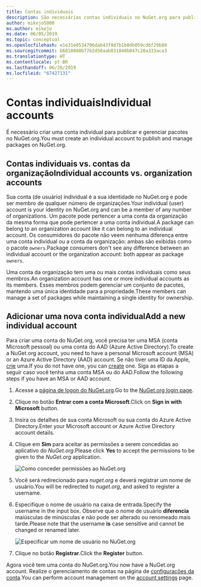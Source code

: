 ```yaml
---
title: Contas individuais
description: São necessárias contas individuais no NuGet.org para publicar pacotes
author: mikejo5000
ms.author: mikejo
ms.date: 06/05/2019
ms.topic: conceptual
ms.openlocfilehash: e1e31e0534706dab43f8d7b1b0db059cd6f29b80
ms.sourcegitcommit: b6810860b77b2d50aab031040b047c20a333aca3
ms.translationtype: HT
ms.contentlocale: pt-BR
ms.lasthandoff: 06/28/2019
ms.locfileid: "67427131"
---
```

# <a name="individual-accounts"></a><span data-ttu-id="abe9c-103">Contas individuais</span><span class="sxs-lookup"><span data-stu-id="abe9c-103">Individual accounts</span></span>

<span data-ttu-id="abe9c-104">É necessário criar uma conta individual para publicar e gerenciar pacotes no NuGet.org.</span><span class="sxs-lookup"><span data-stu-id="abe9c-104">You must create an individual account to publish and manage packages on NuGet.org.</span></span>

## <a name="individual-accounts-vs-organization-accounts"></a><span data-ttu-id="abe9c-105">Contas individuais vs. contas da organização</span><span class="sxs-lookup"><span data-stu-id="abe9c-105">Individual accounts vs. organization accounts</span></span>

<span data-ttu-id="abe9c-106">Sua conta (de usuário) individual é a sua identidade no NuGet.org e pode ser membro de qualquer número de organizações.</span><span class="sxs-lookup"><span data-stu-id="abe9c-106">Your individual (user) account is your identity on NuGet.org and can be a member of any number of organizations.</span></span> <span data-ttu-id="abe9c-107">Um pacote pode pertencer a uma conta da organização da mesma forma que pode pertencer a uma conta individual.</span><span class="sxs-lookup"><span data-stu-id="abe9c-107">A package can belong to an organization account like it can belong to an individual account.</span></span> <span data-ttu-id="abe9c-108">Os consumidores do pacote não veem nenhuma diferença entre uma conta individual ou a conta da organização: ambas são exibidas como o pacote `owners`.</span><span class="sxs-lookup"><span data-stu-id="abe9c-108">Package consumers don't see any difference between an individual account or the organization account: both appear as package `owners`.</span></span>

<span data-ttu-id="abe9c-109">Uma conta da organização tem uma ou mais contas individuais como seus membros.</span><span class="sxs-lookup"><span data-stu-id="abe9c-109">An organization account has one or more individual accounts as its members.</span></span> <span data-ttu-id="abe9c-110">Esses membros podem gerenciar um conjunto de pacotes, mantendo uma única identidade para a propriedade.</span><span class="sxs-lookup"><span data-stu-id="abe9c-110">These members can manage a set of packages while maintaining a single identity for ownership.</span></span>

## <a name="add-a-new-individual-account"></a><span data-ttu-id="abe9c-111">Adicionar uma nova conta individual</span><span class="sxs-lookup"><span data-stu-id="abe9c-111">Add a new individual account</span></span>

<span data-ttu-id="abe9c-112">Para criar uma conta do NuGet.org, você precisa ter uma MSA (conta Microsoft pessoal) ou uma conta do AAD (Azure Active Directory).</span><span class="sxs-lookup"><span data-stu-id="abe9c-112">To create a NuGet.org account, you need to have a personal Microsoft account (MSA) or an Azure Active Directory (AAD) account.</span></span> <span data-ttu-id="abe9c-113">Se não tiver uma ID da Apple, [crie](https://signup.live.com) uma.</span><span class="sxs-lookup"><span data-stu-id="abe9c-113">If you do not have one, you can [create](https://signup.live.com) one.</span></span> <span data-ttu-id="abe9c-114">Siga as etapas a seguir caso você tenha uma conta MSA ou do AAD.</span><span class="sxs-lookup"><span data-stu-id="abe9c-114">Follow the following steps if you have an MSA or AAD account.</span></span>

1. <span data-ttu-id="abe9c-115">Acesse a [página de logon do NuGet.org](https://www.nuget.org/users/account/LogOn).</span><span class="sxs-lookup"><span data-stu-id="abe9c-115">Go to the [NuGet.org login page](https://www.nuget.org/users/account/LogOn).</span></span>

1. <span data-ttu-id="abe9c-116">Clique no botão **Entrar com a conta Microsoft**.</span><span class="sxs-lookup"><span data-stu-id="abe9c-116">Click on **Sign in with Microsoft** button.</span></span>

1. <span data-ttu-id="abe9c-117">Insira os detalhes de sua conta Microsoft ou sua conta do Azure Active Directory.</span><span class="sxs-lookup"><span data-stu-id="abe9c-117">Enter your Microsoft account or Azure Active Directory account details.</span></span>

1. <span data-ttu-id="abe9c-118">Clique em **Sim** para aceitar as permissões a serem concedidas ao aplicativo do *NuGet.org*.</span><span class="sxs-lookup"><span data-stu-id="abe9c-118">Please click **Yes** to accept the permissions to be given to the *NuGet.org* application.</span></span>

   ![Como conceder permissões ao NuGet.org](media/nuget-org-permissions.png)

1. <span data-ttu-id="abe9c-120">Você será redirecionado para *nuget.org* e deverá registrar um nome de usuário.</span><span class="sxs-lookup"><span data-stu-id="abe9c-120">You will be redirected to *nuget.org*, and asked to register a username.</span></span>

1. <span data-ttu-id="abe9c-121">Especifique o nome de usuário na caixa de entrada.</span><span class="sxs-lookup"><span data-stu-id="abe9c-121">Specify the username in the input box.</span></span> <span data-ttu-id="abe9c-122">Observe que o nome de usuário **diferencia** maiúsculas de minúsculas e não pode ser alterado ou renomeado mais tarde.</span><span class="sxs-lookup"><span data-stu-id="abe9c-122">Please note that the username **is** case sensitive and cannot be changed or renamed later.</span></span>

   ![Especificar um nome de usuário no NuGet.org](media/nuget-org-register.png) 

1. <span data-ttu-id="abe9c-124">Clique no botão **Registrar**.</span><span class="sxs-lookup"><span data-stu-id="abe9c-124">Click the **Register** button.</span></span>

<span data-ttu-id="abe9c-125">Agora você tem uma conta do NuGet.org.</span><span class="sxs-lookup"><span data-stu-id="abe9c-125">You now have a NuGet.org account.</span></span> <span data-ttu-id="abe9c-126">Realize o gerenciamento de contas na página de [configurações da conta](https://www.nuget.org/account).</span><span class="sxs-lookup"><span data-stu-id="abe9c-126">You can perform account management on the [account settings](https://www.nuget.org/account) page.</span></span>
